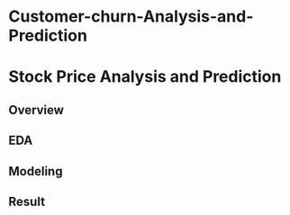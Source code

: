 # Customer-churn-Analysis-and-Prediction

# Stock Price Analysis and Prediction

## Overview



## EDA


## Modeling


## Result


